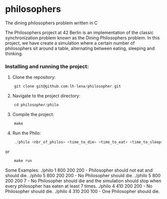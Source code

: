 # philosophers
The dining philosophers problem written in C

The Philosophers project at 42 Berlin is an implementation of the classic synchronization problem known as the Dining Philosophers problem. 
In this project, we have create a simulation where a certain number of philosophers sit around a table, alternating between eating, sleeping and thinking.

### Installing and running the project:
1. Clone the repository:
```C
    git clone git@github.com:lh-lena/philosopher.git
```
2. Navigate to the project directory:
```C
    cd philosopher/philo
```
3. Compile the project: 
```C
    make
```
4. Run the Philo: 
```C
    ./philo <nbr_of_philos> <time_to_die> <time_to_eat> <time_to_sleep> [nbr_of_times_each_philo_must_eat]
```
or
```C
    make run
```

Some Examples:
./philo 1 800 200 200 - Philosopher should not eat and should die.
./philo 5 800 200 200 - No Philosopher should die.
./philo 5 800 200 200 7 - No Philosopher should die and the simulation should stop when every philosopher has eaten at least 7 times.
./philo 4 410 200 200 - No Philosopher should die.
./philo 4 310 200 100 - One Philosopher should die.
